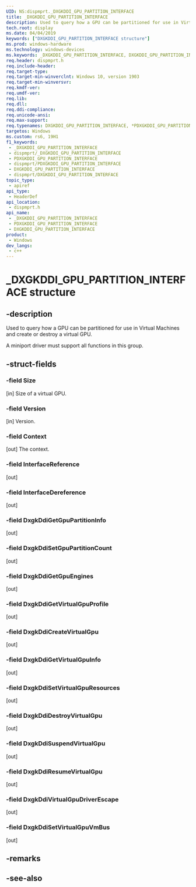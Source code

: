 ```yaml
---
UID: NS:dispmprt._DXGKDDI_GPU_PARTITION_INTERFACE
title: _DXGKDDI_GPU_PARTITION_INTERFACE
description: Used to query how a GPU can be partitioned for use in Virtual Machines and create or destroy a virtual GPU.
tech.root: display
ms.date: 04/04/2019
keywords: ["DXGKDDI_GPU_PARTITION_INTERFACE structure"]
ms.prod: windows-hardware
ms.technology: windows-devices
ms.keywords: _DXGKDDI_GPU_PARTITION_INTERFACE, DXGKDDI_GPU_PARTITION_INTERFACE, *PDXGKDDI_GPU_PARTITION_INTERFACE,
req.header: dispmprt.h
req.include-header: 
req.target-type: 
req.target-min-winverclnt: Windows 10, version 1903
req.target-min-winversvr: 
req.kmdf-ver: 
req.umdf-ver: 
req.lib: 
req.dll: 
req.ddi-compliance: 
req.unicode-ansi: 
req.max-support: 
req.typenames: DXGKDDI_GPU_PARTITION_INTERFACE, *PDXGKDDI_GPU_PARTITION_INTERFACE
targetos: Windows
ms.custom: rs6, 19H1
f1_keywords:
 - _DXGKDDI_GPU_PARTITION_INTERFACE
 - dispmprt/_DXGKDDI_GPU_PARTITION_INTERFACE
 - PDXGKDDI_GPU_PARTITION_INTERFACE
 - dispmprt/PDXGKDDI_GPU_PARTITION_INTERFACE
 - DXGKDDI_GPU_PARTITION_INTERFACE
 - dispmprt/DXGKDDI_GPU_PARTITION_INTERFACE
topic_type:
 - apiref
api_type:
 - HeaderDef
api_location:
 - dispmprt.h
api_name:
 - _DXGKDDI_GPU_PARTITION_INTERFACE
 - PDXGKDDI_GPU_PARTITION_INTERFACE
 - DXGKDDI_GPU_PARTITION_INTERFACE
product:
 - Windows
dev_langs:
 - c++
---
```


# _DXGKDDI_GPU_PARTITION_INTERFACE structure


## -description

Used to query how a GPU can be partitioned for use in Virtual Machines and create or destroy a virtual GPU.

A miniport driver must support all functions in this group.

## -struct-fields

### -field Size

[in] Size of a virtual GPU.

### -field Version

[in] Version.

### -field Context

[out] The context.

### -field InterfaceReference

[out]

### -field InterfaceDereference

[out]

### -field DxgkDdiGetGpuPartitionInfo

[out]

### -field DxgkDdiSetGpuPartitionCount

[out]

### -field DxgkDdiGetGpuEngines

[out]

### -field DxgkDdiGetVirtualGpuProfile

[out]

### -field DxgkDdiCreateVirtualGpu

[out]

### -field DxgkDdiGetVirtualGpuInfo

[out]

### -field DxgkDdiSetVirtualGpuResources

[out]

### -field DxgkDdiDestroyVirtualGpu

[out]

### -field DxgkDdiSuspendVirtualGpu

[out]

### -field DxgkDdiResumeVirtualGpu

[out]

### -field DxgkDdiVirtualGpuDriverEscape

[out]

### -field DxgkDdiSetVirtualGpuVmBus

[out]

## -remarks

## -see-also

